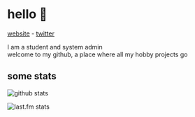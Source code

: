 # hello 👋
[website](https://boredkevin.com/?utm_source=github) - [twitter](https://twitter.com/boredkevintv)

I am a student and system admin<br>welcome to my github, a place where all my hobby projects go

## some stats

![github stats](https://github-readme-stats.vercel.app/api?username=boredkevin&show_icons=true&theme=transparent)

![last.fm stats](https://lastfm-recently-played.vercel.app/api?user=boredkevin)
